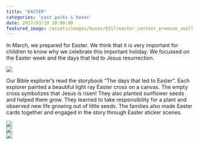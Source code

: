 ```yaml
---
title: "EASTER"
categories: 'past packs & boxes'
date: 2017/03/19 20:00:00
featured_image: /assets/images/boxes/0317/easter_content_premium_small.png
---
```


In March, we prepared for Easter. We think that it is very important for children to know why we celebrate this important holiday. We focussed on the Easter week and the days that led to Jesus resurrection.

<!-- more -->
<img src="/assets/images/boxes/0317/easter_content_premium.png"/>

Our Bible explorer’s read the storybook “The days that led to Easter”. Each explorer painted a beautiful light ray Easter cross on a canvas. The empty cross symbolizes that Jesus is risen! They also planted sunflower seeds and helped them grow. They learned to take responsibility for a plant and observed new life growing out of little seeds. The families also made Easter cards together and engaged in the story through Easter sticker scenes.

<div class="row">
  <div class="col-xs-6 col-md-4">
  	<img src="/assets/images/boxes/0317/craft.jpg"/>
  </div>
  <div class="col-xs-6 col-md-4">
  	<img src="/assets/images/boxes/0317/cross.png"/>
  </div>
  <div class="col-xs-6 col-md-4">
  	<img src="/assets/images/boxes/0317/sprout.jpg"/>
  </div>
</div>
